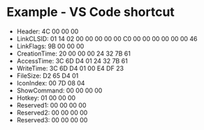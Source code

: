 # Example - VS Code shortcut

* Header: 4C 00 00 00
* LinkCLSID: 01 14 02 00 00 00 00 00 C0 00 00 00 00 00 00 46
* LinkFlags: 9B 00 00 00
* CreationTime: 20 00 00 00 24 32 7B 61
* AccessTime: 3C 6D D4 01 24 32 7B 61
* WriteTime: 3C 6D D4 01 00 E4 DF 23
* FileSize: D2 65 D4 01
* IconIndex: 00 7D 08 04
* ShowCommand: 00 00 00 00
* Hotkey: 01 00 00 00
* Reserved1: 00 00 00 00
* Reserved2: 00 00 00 00
* Reserved3: 00 00 00 00

